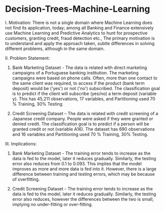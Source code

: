 # Decision-Trees-Machine-Learning

I. Motivation: There is not a single domain where Machine Learning does not find its application, today; among all Banking and Finance extensively use Machine Learning and Predictive Analytics to hunt for prospective customers, granting credit, fraud detection etc., The primary motivation is to understand and apply the approach taken, subtle differences in solving different problems, although in the same domain.

II. Problem Statement:

1. Bank Marketing Dataset - The data is related with direct marketing campaigns of a Portuguese banking institution. The marketing campaigns were based on phone calls. Often, more than one contact to the same client was required, to access if the product (bank term deposit) would be ('yes') or not ('no') subscribed. The classification goal is to predict if the client will subscribe (yes/no) a term deposit (variable y). This has 45,211 observations, 17 variables, and Partitioning used 70 % Training, 30% Testing

2. Credit Screening Dataset – The data is related with credit screening of a Japanese credit company. People were asked if they were granted or denied credit. The classification goal is to predict if a person will be granted credit or not (variable A16). The dataset has 690 observations and 16 variables and Partitioning used 70 % Training, 30% Testing.

III. Implications:
1. Bank Marketing Dataset - The training error tends to increase as the data is fed to the model, later it reduces gradually. Similarly, the testing error also reduces from 0.1 to 0.093. This implies that the model improves as more and more data is fed into it. However, there is a large difference between training and testing errors, which may be because of overfitting.

2. Credit Screening Dataset - The training error tends to increase as the data is fed to the model, later it reduces gradually. Similarly, the testing error also reduces, however the differences between the two is small, implying no under-fitting or over-fitting. 
